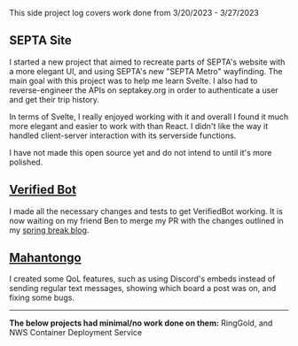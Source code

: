 This side project log covers work done from 3/20/2023 - 3/27/2023

## SEPTA Site

I started a new project that aimed to recreate parts of SEPTA's website with a more elegant UI, and using
SEPTA's new "SEPTA Metro" wayfinding. The main goal with this project was to help me learn Svelte. I also had 
to reverse-engineer the APIs on septakey.org in order to authenticate a user and get their trip history. 

In terms of Svelte, I really enjoyed working with it and overall I found it much more elegant and easier to work
with than React. I didn't like the way it handled client-server interaction with its serverside functions. 

I have not made this open source yet and do not intend to until it's more polished.

## [Verified Bot](https://github.com/benaubin/verified-bot)

I made all the necessary changes and tests to get VerifiedBot working. It is now waiting on my friend Ben 
to merge my PR with the changes outlined in my [spring break blog](https://nickorlow.com/blog/spring-break-2023).


## [Mahantongo](https://github.com/nickorlow/mahantongo)

I created some QoL features, such as using Discord's embeds instead of sending regular text messages, showing which board 
a post was on, and fixing some bugs.

---

**The below projects had minimal/no work done on them:** RingGold, and NWS Container Deployment Service 


